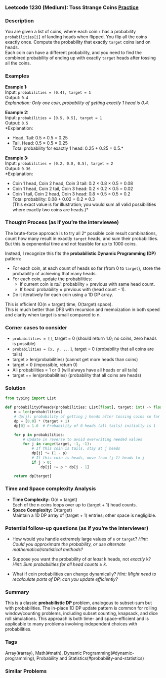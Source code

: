 ### Leetcode 1230 (Medium): Toss Strange Coins [Practice](https://leetcode.com/problems/toss-strange-coins)

### Description  
You are given a list of coins, where each coin `i` has a probability `probabilities[i]` of landing heads when flipped. You flip all the coins exactly once. Compute the probability that exactly `target` coins land on heads.  
Each coin can have a different probability, and you need to find the combined probability of ending up with exactly `target` heads after tossing all the coins.

### Examples  

**Example 1:**  
Input: `probabilities = [0.4], target = 1`  
Output: `0.4`  
*Explanation: Only one coin, probability of getting exactly 1 head is 0.4.*

**Example 2:**  
Input: `probabilities = [0.5, 0.5], target = 1`  
Output: `0.5`  
*Explanation:  
- Head, Tail: 0.5 × 0.5 = 0.25  
- Tail, Head: 0.5 × 0.5 = 0.25  
Total probability for exactly 1 head: 0.25 + 0.25 = 0.5.*

**Example 3:**  
Input: `probabilities = [0.2, 0.8, 0.5], target = 2`  
Output: `0.36`  
*Explanation:  
- Coin 1 head, Coin 2 head, Coin 3 tail: 0.2 × 0.8 × 0.5 = 0.08  
- Coin 1 head, Coin 2 tail, Coin 3 head: 0.2 × 0.2 × 0.5 = 0.02  
- Coin 1 tail, Coin 2 head, Coin 3 head: 0.8 × 0.5 × 0.5 = 0.2  
Total probability: 0.08 + 0.02 + 0.2 = 0.3  
(This exact value is for illustration; you would sum all valid possibilities where exactly two coins are heads.)*

### Thought Process (as if you’re the interviewee)  
The brute-force approach is to try all 2ⁿ possible coin result combinations, count how many result in exactly `target` heads, and sum their probabilities. But this is exponential time and not feasible for up to 1000 coins.

Instead, I recognize this fits the **probabilistic Dynamic Programming (DP)** pattern:  
- For each coin, at each count of heads so far (from 0 to `target`), store the probability of achieving that many heads.
- For each coin, update the probabilities:
  - If current coin is *tail*: probability × previous with same head count.
  - If *head*: probability × previous with (head count - 1).
- Do it iteratively for each coin using a 1D DP array.

This is efficient (O(n × target) time, O(target) space).  
This is much better than DFS with recursion and memoization in both speed and clarity when target is small compared to n.

### Corner cases to consider  
- `probabilities = []`, target = 0 (should return 1.0; no coins, zero heads is possible)
- `probabilities = [x, y, ...]`, target = 0 (probability that all coins are tails)
- target > len(probabilities) (cannot get more heads than coins)
- target < 0 (impossible, return 0)
- All probabilities = 1 or 0 (will always have all heads or all tails)
- target == len(probabilities) (probability that all coins are heads)

### Solution

```python
from typing import List

def probabilityOfHeads(probabilities: List[float], target: int) -> float:
    n = len(probabilities)
    # dp[j]: probability of getting j heads after tossing coins so far
    dp = [0.0] * (target + 1)
    dp[0] = 1.0  # Probability of 0 heads (all tails) initially is 1

    for p in probabilities:
        # Update in reverse to avoid overwriting needed values
        for j in range(target, -1, -1):
            # If this coin is tails, stay at j heads
            dp[j] *= (1 - p)
            # If this coin is heads, move from (j-1) heads to j
            if j > 0:
                dp[j] += p * dp[j - 1]

    return dp[target]
```

### Time and Space complexity Analysis  

- **Time Complexity:** O(n × target)  
  Each of the n coins loops over up to (target + 1) head counts.
- **Space Complexity:** O(target)  
  Maintain a 1D DP array of (target + 1) entries; other space is negligible.

### Potential follow-up questions (as if you’re the interviewer)  

- How would you handle extremely large values of `n` or `target`?
  *Hint: Could you approximate the probability, or use alternate mathematical/statistical methods?*

- Suppose you want the probability of *at least* k heads, not *exactly* k?
  *Hint: Sum probabilities for all head counts ≥ k.*

- What if coin probabilities can change dynamically?
  *Hint: Might need to recalculate parts of DP; can you update efficiently?*

### Summary
This is a classic **probabilistic DP** problem, analogous to subset-sum but with probabilities. The in-place 1D DP update pattern is common for rolling window/counting problems, including subset counting, knapsack, and dice roll simulations. This approach is both time- and space-efficient and is applicable to many problems involving independent choices with probabilities.

### Tags
Array(#array), Math(#math), Dynamic Programming(#dynamic-programming), Probability and Statistics(#probability-and-statistics)

### Similar Problems
